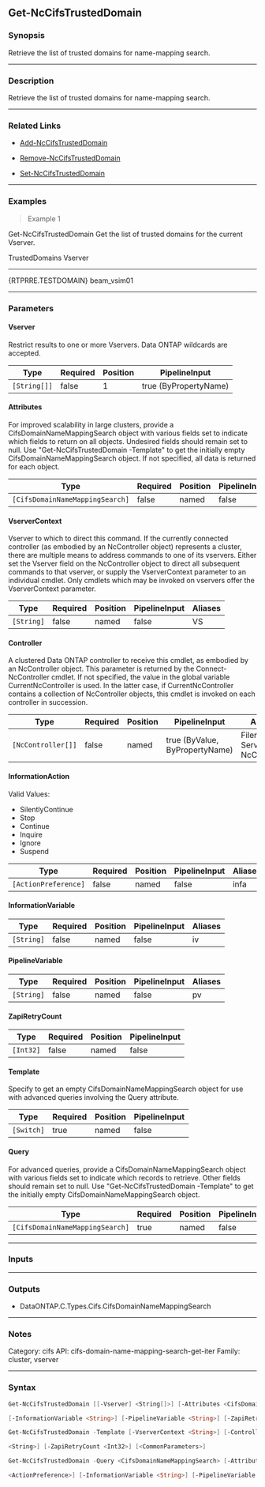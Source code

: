 Get-NcCifsTrustedDomain
-----------------------

### Synopsis
Retrieve the list of trusted domains for name-mapping search.

---

### Description

Retrieve the list of trusted domains for name-mapping search.

---

### Related Links
* [Add-NcCifsTrustedDomain](Add-NcCifsTrustedDomain)

* [Remove-NcCifsTrustedDomain](Remove-NcCifsTrustedDomain)

* [Set-NcCifsTrustedDomain](Set-NcCifsTrustedDomain)

---

### Examples
> Example 1

Get-NcCifsTrustedDomain
Get the list of trusted domains for the current Vserver.

TrustedDomains                                          Vserver
--------------                                          -------
{RTPRRE.TESTDOMAIN}                                     beam_vsim01

---

### Parameters
#### **Vserver**
Restrict results to one or more Vservers.  Data ONTAP wildcards are accepted.

|Type        |Required|Position|PipelineInput        |
|------------|--------|--------|---------------------|
|`[String[]]`|false   |1       |true (ByPropertyName)|

#### **Attributes**
For improved scalability in large clusters, provide a CifsDomainNameMappingSearch object with various fields set to indicate which fields to return on all objects.  Undesired fields should remain set to null.  Use "Get-NcCifsTrustedDomain -Template" to get the initially empty CifsDomainNameMappingSearch object.  If not specified, all data is returned for each object.

|Type                           |Required|Position|PipelineInput|
|-------------------------------|--------|--------|-------------|
|`[CifsDomainNameMappingSearch]`|false   |named   |false        |

#### **VserverContext**
Vserver to which to direct this command.  If the currently connected controller (as embodied by an NcController object) represents a cluster, there are multiple means to address commands to one of its vservers.  Either set the Vserver field on the NcController object to direct all subsequent commands to that vserver, or supply the VserverContext parameter to an individual cmdlet.  Only cmdlets which may be invoked on vservers offer the VserverContext parameter.

|Type      |Required|Position|PipelineInput|Aliases|
|----------|--------|--------|-------------|-------|
|`[String]`|false   |named   |false        |VS     |

#### **Controller**
A clustered Data ONTAP controller to receive this cmdlet, as embodied by an NcController object.  This parameter is returned by the Connect-NcController cmdlet.  If not specified, the value in the global variable CurrentNcController is used.  In the latter case, if CurrentNcController contains a collection of NcController objects, this cmdlet is invoked on each controller in succession.

|Type              |Required|Position|PipelineInput                 |Aliases                          |
|------------------|--------|--------|------------------------------|---------------------------------|
|`[NcController[]]`|false   |named   |true (ByValue, ByPropertyName)|Filer<br/>Server<br/>NcController|

#### **InformationAction**

Valid Values:

* SilentlyContinue
* Stop
* Continue
* Inquire
* Ignore
* Suspend

|Type                |Required|Position|PipelineInput|Aliases|
|--------------------|--------|--------|-------------|-------|
|`[ActionPreference]`|false   |named   |false        |infa   |

#### **InformationVariable**

|Type      |Required|Position|PipelineInput|Aliases|
|----------|--------|--------|-------------|-------|
|`[String]`|false   |named   |false        |iv     |

#### **PipelineVariable**

|Type      |Required|Position|PipelineInput|Aliases|
|----------|--------|--------|-------------|-------|
|`[String]`|false   |named   |false        |pv     |

#### **ZapiRetryCount**

|Type     |Required|Position|PipelineInput|
|---------|--------|--------|-------------|
|`[Int32]`|false   |named   |false        |

#### **Template**
Specify to get an empty CifsDomainNameMappingSearch object for use with advanced queries involving the Query attribute.

|Type      |Required|Position|PipelineInput|
|----------|--------|--------|-------------|
|`[Switch]`|true    |named   |false        |

#### **Query**
For advanced queries, provide a CifsDomainNameMappingSearch object with various fields set to indicate which records to retrieve.  Other fields should remain set to null.  Use "Get-NcCifsTrustedDomain -Template" to get the initially empty CifsDomainNameMappingSearch object.

|Type                           |Required|Position|PipelineInput|
|-------------------------------|--------|--------|-------------|
|`[CifsDomainNameMappingSearch]`|true    |named   |false        |

---

### Inputs

---

### Outputs
* DataONTAP.C.Types.Cifs.CifsDomainNameMappingSearch

---

### Notes
Category: cifs
API: cifs-domain-name-mapping-search-get-iter
Family: cluster, vserver

---

### Syntax
```PowerShell
Get-NcCifsTrustedDomain [[-Vserver] <String[]>] [-Attributes <CifsDomainNameMappingSearch>] [-VserverContext <String>] [-Controller <NcController[]>] [-InformationAction <ActionPreference>] 
```
```PowerShell
[-InformationVariable <String>] [-PipelineVariable <String>] [-ZapiRetryCount <Int32>] [<CommonParameters>]
```
```PowerShell
Get-NcCifsTrustedDomain -Template [-VserverContext <String>] [-Controller <NcController[]>] [-InformationAction <ActionPreference>] [-InformationVariable <String>] [-PipelineVariable 
```
```PowerShell
<String>] [-ZapiRetryCount <Int32>] [<CommonParameters>]
```
```PowerShell
Get-NcCifsTrustedDomain -Query <CifsDomainNameMappingSearch> [-Attributes <CifsDomainNameMappingSearch>] [-VserverContext <String>] [-Controller <NcController[]>] [-InformationAction 
```
```PowerShell
<ActionPreference>] [-InformationVariable <String>] [-PipelineVariable <String>] [-ZapiRetryCount <Int32>] [<CommonParameters>]
```
